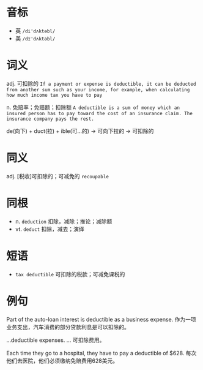 # 音标

- 英 `/di'dʌktəbl/`
- 美 `/dɪ'dʌktəbl/`

# 词义

adj. 可扣除的
`If a payment or expense is deductible, it can be deducted from another sum such as your income, for example, when calculating how much income tax you have to pay`

n. 免赔率；免赔额；扣除额
`A deductible is a sum of money which an insured person has to pay toward the cost of an insurance claim. The insurance company pays the rest. `



de(向下) + duct(拉) + ible(可…的)  → 可向下拉的 → 可扣除的

# 同义

adj. [税收]可扣除的；可减免的
`recoupable`

# 同根

- n. `deduction` 扣除，减除；推论；减除额
- vt. `deduct` 扣除，减去；演绎

# 短语

- `tax deductible` 可扣除的税款；可减免课税的

# 例句

Part of the auto-loan interest is deductible as a business expense.
作为一项业务支出，汽车消费的部分贷款利息是可以扣除的。

...deductible expenses.
... 可扣除费用。

Each time they go to a hospital, they have to pay a deductible of $628.
每次他们去医院，他们必须缴纳免赔费用628美元。


